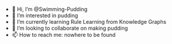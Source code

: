 - 👋 Hi, I’m @Swimming-Pudding
- 👀 I’m interested in pudding
- 🌱 I’m currently learning Rule Learning from Knowledge Graphs
- 💞️ I’m looking to collaborate on making pudding
- 📫 How to reach me: nowhere to be found

<!---
Swimming-Pudding/Swimming-Pudding is a ✨ special ✨ repository because its `README.md` (this file) appears on your GitHub profile.
You can click the Preview link to take a look at your changes.
--->
